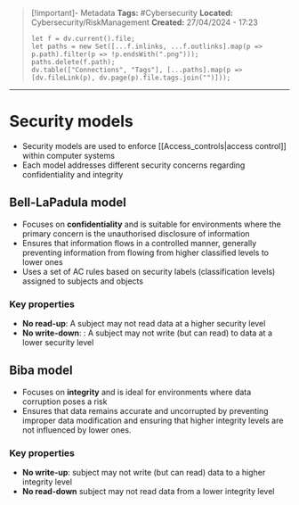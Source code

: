 > [!important]- Metadata
> **Tags:** #Cybersecurity 
> **Located:** Cybersecurity/RiskManagement
> **Created:** 27/04/2024 - 17:23
> ```dataviewjs
> let f = dv.current().file;
> let paths = new Set([...f.inlinks, ...f.outlinks].map(p => p.path).filter(p => !p.endsWith(".png")));
> paths.delete(f.path);
> dv.table(["Connections", "Tags"], [...paths].map(p => [dv.fileLink(p), dv.page(p).file.tags.join("")]));
> ```

___
# Security models
- Security models are used to enforce [[Access_controls|access control]] within computer systems
- Each model addresses different security concerns regarding confidentiality and integrity
## Bell-LaPadula model
- Focuses on **confidentiality** and is suitable for environments where the primary concern is the unauthorised disclosure of information
- Ensures that information flows in a controlled manner, generally preventing information from flowing from higher classified levels to lower ones
-  Uses a set of AC rules based on security labels (classification levels) assigned to subjects and objects
### Key properties
- **No read-up**: A subject may not read data at a higher security level 
- **No write-down**: : A subject may not write (but can read) to data at a lower security level
## Biba model 
- Focuses on **integrity** and is ideal for environments where data corruption poses a risk
- Ensures that data remains accurate and uncorrupted by preventing improper data modification and ensuring that higher integrity levels are not influenced by lower ones.
### Key properties 
- **No write-up**:  subject may not write (but can read) data to a higher integrity level 
- **No read-down** subject may not read data from a lower integrity level 